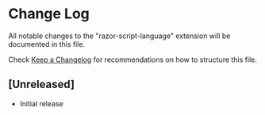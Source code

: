 # Change Log

All notable changes to the "razor-script-language" extension will be documented in this file.

Check [Keep a Changelog](http://keepachangelog.com/) for recommendations on how to structure this file.

## [Unreleased]

- Initial release